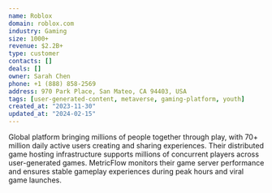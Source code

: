 ```yaml
---
name: Roblox
domain: roblox.com
industry: Gaming
size: 1000+
revenue: $2.2B+
type: customer
contacts: []
deals: []
owner: Sarah Chen
phone: +1 (888) 858-2569
address: 970 Park Place, San Mateo, CA 94403, USA
tags: [user-generated-content, metaverse, gaming-platform, youth]
created_at: "2023-11-30"
updated_at: "2024-02-15"
---
```


Global platform bringing millions of people together through play, with 70+ million daily active users creating and sharing experiences. Their distributed game hosting infrastructure supports millions of concurrent players across user-generated games. MetricFlow monitors their game server performance and ensures stable gameplay experiences during peak hours and viral game launches.
